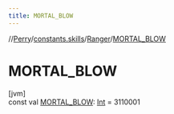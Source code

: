 ```yaml
---
title: MORTAL_BLOW
---
```

//[Perry](../../../index.html)/[constants.skills](../index.html)/[Ranger](index.html)/[MORTAL_BLOW](-m-o-r-t-a-l_-b-l-o-w.html)



# MORTAL_BLOW



[jvm]\
const val [MORTAL_BLOW](-m-o-r-t-a-l_-b-l-o-w.html): [Int](https://kotlinlang.org/api/latest/jvm/stdlib/kotlin/-int/index.html) = 3110001




